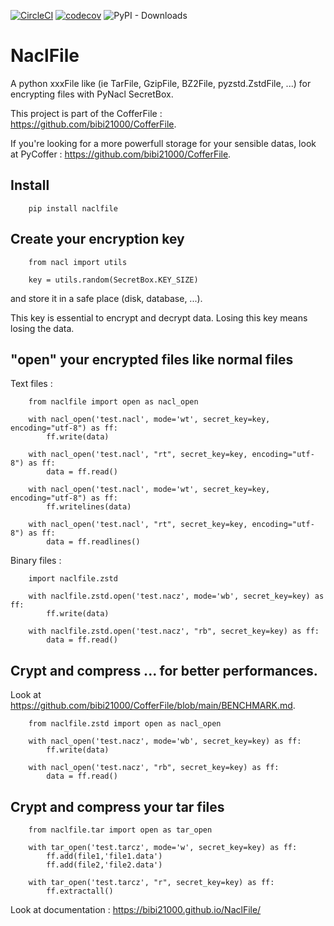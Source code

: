 [![CircleCI](https://dl.circleci.com/status-badge/img/gh/bibi21000/NaclFile/tree/main.svg?style=svg)](https://dl.circleci.com/status-badge/redirect/gh/bibi21000/NaclFile/tree/main)
[![codecov](https://codecov.io/gh/bibi21000/NaclFile/graph/badge.svg?token=4124GIOJAK)](https://codecov.io/gh/bibi21000/NaclFile)
![PyPI - Downloads](https://img.shields.io/pypi/dm/naclfile)

# NaclFile

A python xxxFile like (ie TarFile, GzipFile, BZ2File, pyzstd.ZstdFile, ...)
for encrypting files with PyNacl SecretBox.

This project is part of the CofferFile : https://github.com/bibi21000/CofferFile.

If you're looking for a more powerfull storage for your sensible datas,
look at PyCoffer : https://github.com/bibi21000/CofferFile.

## Install

```
    pip install naclfile
```

## Create your encryption key

```
    from nacl import utils

    key = utils.random(SecretBox.KEY_SIZE)
```
and store it in a safe place (disk, database, ...).

This key is essential to encrypt and decrypt data.
Losing this key means losing the data.

## "open" your encrypted files like normal files

Text files :

```
    from naclfile import open as nacl_open

    with nacl_open('test.nacl', mode='wt', secret_key=key, encoding="utf-8") as ff:
        ff.write(data)

    with nacl_open('test.nacl', "rt", secret_key=key, encoding="utf-8") as ff:
        data = ff.read()

    with nacl_open('test.nacl', mode='wt', secret_key=key, encoding="utf-8") as ff:
        ff.writelines(data)

    with nacl_open('test.nacl', "rt", secret_key=key, encoding="utf-8") as ff:
        data = ff.readlines()
```

Binary files :

```
    import naclfile.zstd

    with naclfile.zstd.open('test.nacz', mode='wb', secret_key=key) as ff:
        ff.write(data)

    with naclfile.zstd.open('test.nacz', "rb", secret_key=key) as ff:
        data = ff.read()
```

## Crypt and compress ... for better performances.

Look at https://github.com/bibi21000/CofferFile/blob/main/BENCHMARK.md.

```
    from naclfile.zstd import open as nacl_open

    with nacl_open('test.nacz', mode='wb', secret_key=key) as ff:
        ff.write(data)

    with nacl_open('test.nacz', "rb", secret_key=key) as ff:
        data = ff.read()
```

## Crypt and compress your tar files

```
    from naclfile.tar import open as tar_open

    with tar_open('test.tarcz', mode='w', secret_key=key) as ff:
        ff.add(file1,'file1.data')
        ff.add(file2,'file2.data')

    with tar_open('test.tarcz', "r", secret_key=key) as ff:
        ff.extractall()
```

Look at documentation : https://bibi21000.github.io/NaclFile/
